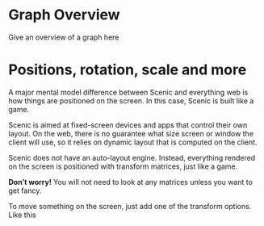 # Graph Overview

Give an overview of a graph here







# Positions, rotation, scale and more

A major mental model difference between Scenic and everything web is how things are positioned on the screen. In this case, Scenic is built like a game.

Scenic is aimed at fixed-screen devices and apps that control their own layout. On the web, there is no guarantee what size screen or window the client will use, so it relies on dynamic layout that is computed on the client.

Scenic does not have an auto-layout engine. Instead, everything rendered on the screen is positioned with transform matrices, just like a game.

**Don’t worry!** You will not need to look at any matrices unless you want to get fancy.

To move something on the screen, just add one of the transform options. Like this

# 







